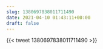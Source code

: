```yaml
---
slug: 1380697838011711490
date: 2021-04-10 01:43:11+00:00
draft: false
---
```


{{< tweet 1380697838011711490 >}}
